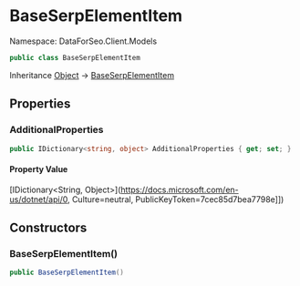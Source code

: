 # BaseSerpElementItem

Namespace: DataForSeo.Client.Models

```csharp
public class BaseSerpElementItem
```

Inheritance [Object](https://docs.microsoft.com/en-us/dotnet/api/Object) → [BaseSerpElementItem](./BaseSerpElementItem.md)

## Properties

### **AdditionalProperties**

```csharp
public IDictionary<string, object> AdditionalProperties { get; set; }
```

#### Property Value

[IDictionary&lt;String, Object&gt;](https://docs.microsoft.com/en-us/dotnet/api/0, Culture=neutral, PublicKeyToken=7cec85d7bea7798e]])<br>

## Constructors

### **BaseSerpElementItem()**

```csharp
public BaseSerpElementItem()
```
